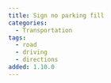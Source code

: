 ```yaml
---
title: Sign no parking fill
categories:
  - Transportation
tags:
  - road
  - driving
  - directions
added: 1.10.0
---
```

